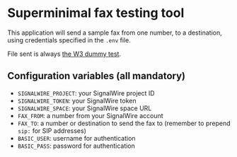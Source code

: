 # Superminimal fax testing tool

This application will send a sample fax from one number, to a destination, using credentials specified in the `.env` file.

File sent is always [the W3 dummy test](https://www.w3.org/WAI/ER/tests/xhtml/testfiles/resources/pdf/dummy.pdf).

## Configuration variables (all mandatory)

- `SIGNALWIRE_PROJECT`: your SignalWire project ID
- `SIGNALWIRE_TOKEN`: your SignalWire token
- `SIGNALWIRE_SPACE`: your SignalWire space URL
- `FAX_FROM`: a number from your SignalWire account
- `FAX_TO`: a number or destination to send the fax to (remember to prepend `sip:` for SIP addresses)
- `BASIC_USER`: username for authentication
- `BASIC_PASS`: password for authentication
